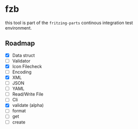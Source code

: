 # fzb

this tool is part of the `fritzing-parts` continous integration test environment.

## Roadmap

- [x] Data struct
- [ ] Validator
 - [x] Icon Filecheck 
- [ ] Encoding
 - [x] XML
 - [ ] JSON
 - [ ] YAML
- [ ] Read/Write File
- [ ] Cli
 - [x] validate (alpha)
 - [ ] format
 - [ ] get
 - [ ] create
